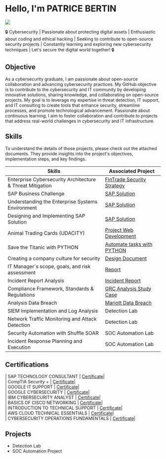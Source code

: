 # Hello, I'm PATRICE BERTIN
<a href="https://www.linkedin.com/in/patrice-bertin-towa-529328170"><img src="https://img.shields.io/badge/-LinkedIn-0072b1?&style=for-the-badge&logo=linkedin&logoColor=white" /></a>

🔒 Cybersecurity | Passionate about protecting digital assets | Enthusiastic about coding and ethical hacking | Seeking to contribute to open-source security projects | Constantly learning and exploring new cybersecurity techniques | Let's secure the digital world together! 🔒

## Objective

As a cybersecurity graduate, I am passionate about open-source collaboration and advancing cybersecurity practices. My GitHub objective is to contribute to the cybersecurity and IT community by developing innovative solutions, sharing knowledge, and collaborating on open-source projects. My goal is to leverage my expertise in threat detection, IT support, and IT consulting to create tools that enhance security, streamline processes, and promote technological advancement. Passionate about continuous learning, I aim to foster collaboration and contribute to projects that address real-world challenges in cybersecurity and IT infrastructure.  


## Skills
To understand the details of those projects, please check out the attached documents. They provide insights into the project's objectives, implementation steps, and key findings.

| Skills                                         | Associated Project         |
|-----------------------------------------------|----------------------------|
| Enterprise Cybersecurity Architecture & Threat Mitigation                        | <a href="https://github.com/PatriceBertin/FinTrade-Security-Strategy">FinTrade Security Strategy</a>|
| SAP Business Challenge                        | <a href="https://github.com/PatriceBertin/SAP-Business-Challenge">SAP Solution</a>|
| Understanding the Enterprise Systems Environment | <a href="https://github.com/PatriceBertin/Understanding-the-Enterprise-Systems-Environment">SAP Solution</a>|
| Designing and Implementing SAP Solution       | <a href="https://github.com/PatriceBertin/Designing-and-Implementing-SAP-Solution">SAP Solution</a>|
| Animal Trading Cards (UDACITY)                | <a href="https://github.com/PatriceBertin/Animal-Trading-cards">Project Web Development</a>|
| Save the Titanic with PYTHON                  | <a href="https://github.com/PatriceBertin/SAVE-THE-TITANIC">Automate tasks with PYTHON</a>|
| Creating a company culture for security       | <a href="https://github.com/PatriceBertin/DESIGN-DOCUMENT">Design Document</a>|
| IT Manager´s scope, goals, and risk assessment| <a href="https://github.com/PatriceBertin/REPORT.git">Report</a>|
| Incident Report Analysis                      | <a href="https://github.com/PatriceBertin/Incident-Report-Analysis.git">Incident Report</a>|
| Compliance Framework, Standards & Regulations | <a href="https://github.com/PatriceBertin/GRC-FRAMEWORK">GRC Analysis Study Case</a>|
| Analysis Data Breach                          | <a href="https://github.com/PatriceBertin/MARIOTT-DATA-BREACH"> Mariott Data Breach</a>|
| SIEM Implementation and Log Analysis          | Detection Lab|
| Network Traffic Monitoring and Attack Detection | Detection Lab|
| Security Automation with Shuffle SOAR         | SOC Automation Lab|
| Incident Response Planning and Execution      | SOC Automation Lab|






## Certifications
| SAP TECHNOLOGY CONSULTANT  |  <a href="https://coursera.org/verify/professional-cert/RRGUA8O9NNKC">Certificate</a>| <br>
| CompTIA Security +  |  <a href="https://github.com/PatriceBertin/CompTIA-">Certificate</a>| <br>
| GOOGLE IT SUPPORT    |  <a href="https://www.coursera.org/account/accomplishments/specialization/certificate/ZWFZH7XA8M28">Certificate</a>| <br>
| GOOGLE CYBERSECURITY  |    <a href="https://www.coursera.org/account/accomplishments/specialization/certificate/S7TZ65K2BFNZ">Certificate</a>| <br>
| IBM CYBERSECURITY ANALYST  |  <a href="https://www.coursera.org/account/accomplishments/specialization/certificate/3Z06EE01FFS7">Certificate</a>| <br>
| BASICS OF CISCO NETWORKING  |  <a href="https://www.coursera.org/account/accomplishments/certificate/XYJJR8LTQDNE">Certificate</a>| <br>
| INTRODUCTION TO TECHNICAL SUPPORT  |  <a href="https://www.coursera.org/account/accomplishments/certificate/FB0QHWKBLF4G">Certificate</a>| <br>
| AWS CLOUD TECHNICAL ESSENTIALS  |  <a href="https://cour sera.org/ver ify/AHIAUBVT54Y0">Certificate</a>| <br>
| CYBERSECURITY OPERATIONS FUNDAMENTALS  |  <a href="https://www.coursera.org/account/accomplishments/specialization/certificate/SQZCP0V854ZA">Certificate</a>| <br>

## Projects
- Detection Lab
- SOC Automation Project
